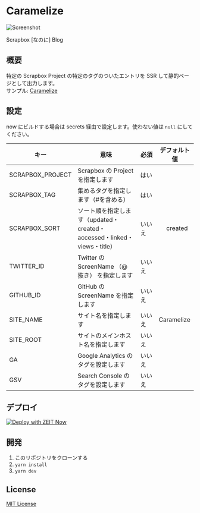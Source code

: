 # Caramelize

![Screenshot](https://i.gyazo.com/632979080433dc7fe5f0703aae0c79a5.png)

Scrapbox \[なのに\] Blog

## 概要

特定の Scrapbox Project の特定のタグのついたエントリを SSR して静的ページとして出力します。<br>
サンプル: [Caramelize](https://caramelize.now.sh)

## 設定

now にビルドする場合は secrets 経由で設定します。使わない値は `null` にしてください。

| キー             | 意味                                                                     | 必須　 | デフォルト値 |
| ---------------- | ------------------------------------------------------------------------ | ------ | ------------ |
| SCRAPBOX_PROJECT | Scrapbox の Project を指定します                                         | はい   |
| SCRAPBOX_TAG     | 集めるタグを指定します（#を含める）                                      | はい   |
| SCRAPBOX_SORT    | ソート順を指定します（updated・created・accessed・linked・views・title） | いいえ | 　 created   |
| TWITTER_ID       | Twitter の ScreenName （@ 抜き） を指定します                            | いいえ |
| GITHUB_ID        | GitHub の ScreenName を指定します                                        | いいえ |
| SITE_NAME        | サイト名を指定します                                                     | いいえ | Caramelize   |
| SITE_ROOT        | サイトのメインホスト名を指定します                                       | いいえ |
| GA               | Google Analytics のタグを設定します                                      | いいえ |
| GSV              | Search Console のタグを設定します                                        | いいえ |

## デプロイ

[![Deploy with ZEIT Now](https://zeit.co/button)](https://zeit.co/new/project?template=https://github.com/ci7lus/caramelize/tree/master)

## 開発

1. このリポジトリをクローンする
1. `yarn install`
1. `yarn dev`

## License

[MIT License](/LICENSE)
